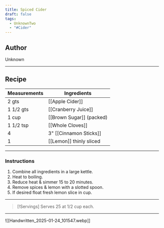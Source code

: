 ```yaml
---
title: Spiced Cider
draft: false
tags:
  - UnknownTwo
  - "#Cider"
---
```

## Author
Unknown
___
## Recipe

| Measurements | Ingredients               |
| :----------- | ------------------------- |
|2 gts|[[Apple Cider]]|
|1 1/2 gts|[[Cranberry Juice]]|
|1 cup|[[Brown Sugar]] (packed)|
|1 1/2 tsp|[[Whole Cloves]]|
|4|3" [[Cinnamon Sticks]]|
|1|[[Lemon]] thinly sliced|
___
### Instructions
1. Combine all ingredients in a large kettle.
2. Heat to boiling.
3. Reduce heat & simmer 15 to 20 minutes.
4. Remove spices & lemon with a slotted spoon.
5. If desired float fresh lemon slice in cup.
___

>[!Servings]
>Serves 25 at 1/2 cup each.

___
![[Handwritten_2025-01-24_101547.webp]]
